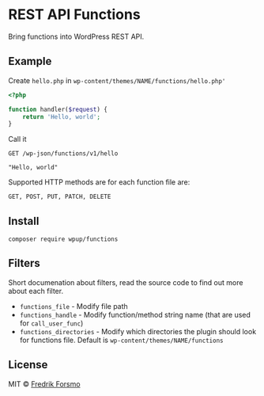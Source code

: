 # REST API Functions

Bring functions into WordPress REST API.

## Example

Create `hello.php` in `wp-content/themes/NAME/functions/hello.php'`

```php
<?php

function handler($request) {
	return 'Hello, world';
}
```

Call it 

```shell
GET /wp-json/functions/v1/hello

"Hello, world"
```

Supported HTTP methods are for each function file are:

`GET, POST, PUT, PATCH, DELETE`

## Install

```
composer require wpup/functions
```

## Filters

Short documenation about filters, read the source code to find out more about each filter.

- `functions_file` - Modify file path
- `functions_handle` - Modify function/method string name (that are used for `call_user_func`)
- `functions_directories` - Modify which directories the plugin should look for functions file. Default is `wp-content/themes/NAME/functions`

## License

MIT © [Fredrik Forsmo](https://github.com/frozzare)
